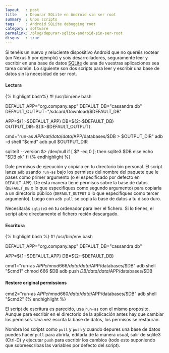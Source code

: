 ```yaml
---
layout   : post
title    : Depurar SQLite en Android sin ser root
summary  : Unos scripts
tags     : Android SQLite debugging root
category : software
permalink: /blog/depurar-sqlite-android-sin-ser-root
disqus   : true
---
```


Si tenéis un nuevo y reluciente dispositivo Android que no queréis rootear
(un Nexus 5 por ejemplo) y sois desarrolladores, seguramente leer y escribir
en una base de datos [SQLite] de una de vuestras aplicaciones sea tarea
común.
Lo siguiente son dos scripts para leer y escribir una base de datos sin
la necesidad de ser root.

#### Lectura
{% highlight bash%}
#! /usr/bin/env bash

DEFAULT_APP="org.company.app"
DEFAULT_DB="cassandra.db"
DEFAULT_OUTPUT="/sdcard/Download/$DEFAULT_DB"

APP=${1:-$DEFAULT_APP}
DB=${2:-$DEFAULT_DB}
OUTPUT_DIR=${3:-$DEFAULT_OUTPUT}

cmd="run-as $APP cat /data/data/$APP/databases/$DB > $OUTPUT_DIR"
adb -d shell "$cmd"
adb pull $OUTPUT_DIR

sqlite3 --version &> /dev/null
if [ $? -eq 0 ]; then
   sqlite3 $DB
else
   echo "$DB ok"
fi
{% endhighlight %}

Dale permisos de ejecución y cópialo en tu directorio bin personal. El script
lanza `adb` usando `run-as` bajo los permisos del nombre del paquete que
le pases como primer argumento (o el especificado por defecto en `DEFAULT_APP`).
De esta manera tiene permisos sobre la base de datos (`DEFAULT_DB` o
lo que especifiques como segundo argumento) para copiarla a un
directorio público (`DEFAULT_OUTPUT` o lo que especifiques como tercer argumento).
Luego con `adb pull` se copia la base de datos a tu disco duro.

Necesitarás `sqlite3` en tu ordenador para leer el fichero. Si lo tienes,
el script abre directamente el fichero recién descargado.

#### Escritura
{% highlight bash %}
#! /usr/bin/env bash

DEFAULT_APP="org.company.app"
DEFAULT_DB="cassandra.db"

APP=${1:-$DEFAULT_APP}
DB=${2:-$DEFAULT_DB}

cmd1="run-as $APP chmod 666 /data/data/$APP/databases/$DB"
adb shell "$cmd1"
chmod 666 $DB
adb push $DB /data/data/$APP/databases/$DB

#### Restore original permissions
cmd2="run-as $APP chmod 660 /data/data/$APP/databases/$DB"
adb shell "$cmd2"
{% endhighlight %}

El script de escritura es parecido, usa `run-as` con el mismo
propósito. Aunque para escribir en el directorio de la aplicación
antes hay que cambiar los permisos. Una vez escrita la base
de datos, los permisos se restauran.

Nombra los scripts como `pull` y `push` y cuando
depures una base de datos puedes hacer `pull` para
abrirla, editarla de la manera usual, salir de sqlite3 (Ctrl-D) y
ejecutar `push` para escribir los cambios (todo esto suponiendo
que sobreescribas las variables por defecto del script).

[SQLite]: http://www.sqlite.org/
